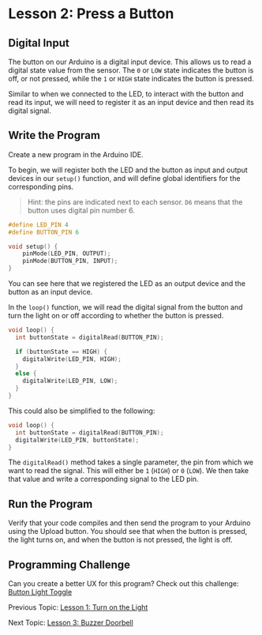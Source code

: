 # Lesson 2: Press a Button

## Digital Input

The button on our Arduino is a digital input device. This allows us to read a digital state value from the sensor. The `0` or `LOW` state indicates the button is off, or not pressed, while the `1` or `HIGH` state indicates the button is pressed.

Similar to when we connected to the LED, to interact with the button and read its input, we will need to register it as an input device and then read its digital signal.

## Write the Program

Create a new program in the Arduino IDE.

To begin, we will register both the LED and the button as input and output devices in our `setup()` function, and will define global identifiers for the corresponding pins.

> Hint: the pins are indicated next to each sensor. `D6` means that the button uses digital pin number 6.

```c++
#define LED_PIN 4
#define BUTTON_PIN 6

void setup() {
    pinMode(LED_PIN, OUTPUT);
    pinMode(BUTTON_PIN, INPUT);
}
```

You can see here that we registered the LED as an output device and the button as an input device.

In the `loop()` function, we will read the digital signal from the button and turn the light on or off according to whether the button is pressed.

```c++
void loop() {
  int buttonState = digitalRead(BUTTON_PIN);

  if (buttonState == HIGH) {
    digitalWrite(LED_PIN, HIGH);
  }
  else {
    digitalWrite(LED_PIN, LOW);
  }
}
```

This could also be simplified to the following:

```c++
void loop() {
  int buttonState = digitalRead(BUTTON_PIN);
  digitalWrite(LED_PIN, buttonState);
}
```

The `digitalRead()` method takes a single parameter, the pin from which we want to read the signal. This will either be `1` (`HIGH`) or `0` (`LOW`). We then take that value and write a corresponding signal to the LED pin.

## Run the Program

Verify that your code compiles and then send the program to your Arduino using the Upload button. You should see that when the button is pressed, the light turns on, and when the button is not pressed, the light is off.

## Programming Challenge

Can you create a better UX for this program? Check out this challenge: [Button Light Toggle](/Challenges.md#button-light-toggle)

Previous Topic: [Lesson 1: Turn on the Light](/Lesson01_LED.md)

Next Topic: [Lesson 3: Buzzer Doorbell](/Lesson03_Buzzer.md)
